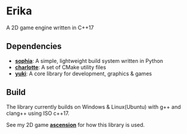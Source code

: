 # Erika
A 2D game engine written in C++17

## Dependencies
- [**sophia**](sophia/): A simple, lightweight build system written in Python
- [**charlotte**](charlotte/): A set of CMake utility files
- [**yuki**](yuki/): A core library for development, graphics & games

## Build
The library currently builds on Windows & Linux(Ubuntu) with g++ and clang++ using ISO c++17.

See my 2D game [**ascension**](https://github.com/r-ggraham/ascension) for how this library is used.
